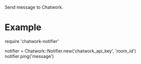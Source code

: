 Send message to Chatwork.

# Example
require 'chatwork-notifier'

notifier = Chatwork::Notifier.new('chatwork_api_key', 'room_id')
notifier.ping('message')
